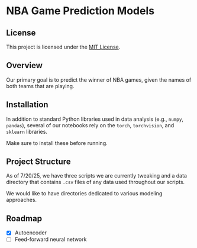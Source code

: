 # NBA Game Prediction Models
## License
This project is licensed under the [MIT License](LICENSE).

## Overview

Our primary goal is to predict the winner of NBA games, given the names of both teams that are playing.

## Installation

In addition to standard Python libraries used in data analysis (e.g., `numpy`, `pandas`), several of our notebooks rely on the `torch`, `torchvision`, and `sklearn` libraries.

Make sure to install these before running.

## Project Structure

As of 7/20/25, we have three scripts we are currently tweaking and a data directory that contains `.csv` files of any data used throughout our scripts.

We would like to have directories dedicated to various modeling approaches.

## Roadmap

- [x] Autoencoder
- [ ] Feed-forward neural network 